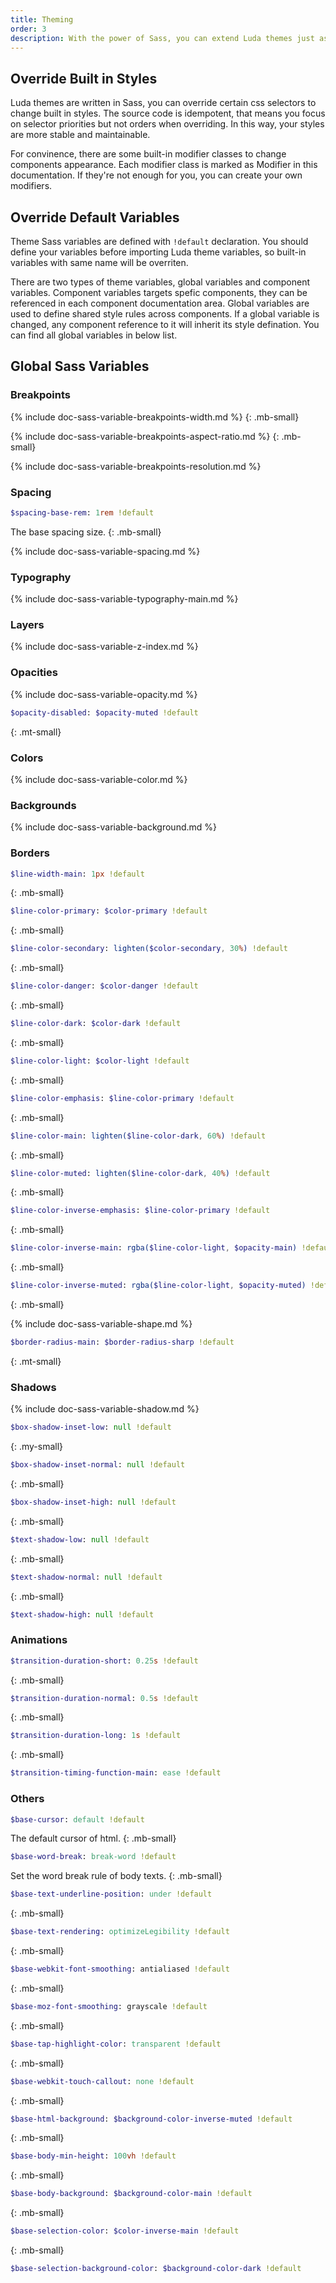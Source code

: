 ```yaml
---
title: Theming
order: 3
description: With the power of Sass, you can extend Luda themes just as you wish.
---
```



## Override Built in Styles

Luda themes are written in Sass, you can override certain css selectors to change built in styles. The source code is idempotent, that means you focus on selector priorities but not orders when overriding. In this way, your styles are more stable and maintainable.

For convinence, there are some built-in modifier classes to change components appearance. Each modifier class is marked as <span class="badge-baseline bc-dark mr-tiny">Modifier</span> in this documentation. If they're not enough for you, you can create your own modifiers.



## Override Default Variables

Theme Sass variables are defined with `!default` declaration. You should define your variables before importing Luda theme variables, so built-in variables with same name will be overriten.

There are two types of theme variables, global variables and component variables. Component variables targets spefic components, they can be referenced in each component documentation area. Global variables are used to define shared style rules across components. If a global variable is changed, any component reference to it will inherit its style defination. You can find all global variables in below list.



## Global Sass Variables

### Breakpoints

{% include doc-sass-variable-breakpoints-width.md %}
{: .mb-small}

{% include doc-sass-variable-breakpoints-aspect-ratio.md %}
{: .mb-small}

{% include doc-sass-variable-breakpoints-resolution.md %}

### Spacing

``` sass
$spacing-base-rem: 1rem !default
```
The base spacing size.
{: .mb-small}

{% include doc-sass-variable-spacing.md %}

### Typography

{% include doc-sass-variable-typography-main.md %}


### Layers

{% include doc-sass-variable-z-index.md %}

### Opacities
{% include doc-sass-variable-opacity.md %}

``` sass
$opacity-disabled: $opacity-muted !default
```
{: .mt-small}

### Colors
{% include doc-sass-variable-color.md %}


### Backgrounds
{% include doc-sass-variable-background.md %}

### Borders

``` sass
$line-width-main: 1px !default
```
{: .mb-small}

``` sass
$line-color-primary: $color-primary !default
```
{: .mb-small}

``` sass
$line-color-secondary: lighten($color-secondary, 30%) !default
```
{: .mb-small}

``` sass
$line-color-danger: $color-danger !default
```
{: .mb-small}

``` sass
$line-color-dark: $color-dark !default
```
{: .mb-small}

``` sass
$line-color-light: $color-light !default
```
{: .mb-small}

``` sass
$line-color-emphasis: $line-color-primary !default
```
{: .mb-small}

``` sass
$line-color-main: lighten($line-color-dark, 60%) !default
```
{: .mb-small}

``` sass
$line-color-muted: lighten($line-color-dark, 40%) !default
```
{: .mb-small}

``` sass
$line-color-inverse-emphasis: $line-color-primary !default
```
{: .mb-small}

``` sass
$line-color-inverse-main: rgba($line-color-light, $opacity-main) !default
```
{: .mb-small}

``` sass
$line-color-inverse-muted: rgba($line-color-light, $opacity-muted) !default
```
{: .mb-small}

{% include doc-sass-variable-shape.md %}

``` sass
$border-radius-main: $border-radius-sharp !default
```
{: .mt-small}

### Shadows

{% include doc-sass-variable-shadow.md %}

``` sass
$box-shadow-inset-low: null !default
```
{: .my-small}

``` sass
$box-shadow-inset-normal: null !default
```
{: .mb-small}

``` sass
$box-shadow-inset-high: null !default
```
{: .mb-small}

``` sass
$text-shadow-low: null !default
```
{: .mb-small}

``` sass
$text-shadow-normal: null !default
```
{: .mb-small}

``` sass
$text-shadow-high: null !default
```

### Animations
``` sass
$transition-duration-short: 0.25s !default
```
{: .mb-small}

``` sass
$transition-duration-normal: 0.5s !default
```
{: .mb-small}

``` sass
$transition-duration-long: 1s !default
```
{: .mb-small}

``` sass
$transition-timing-function-main: ease !default
```

### Others

``` sass
$base-cursor: default !default
```
The default cursor of html.
{: .mb-small}

``` sass
$base-word-break: break-word !default
```
Set the word break rule of body texts.
{: .mb-small}

``` sass
$base-text-underline-position: under !default
```
{: .mb-small}

``` sass
$base-text-rendering: optimizeLegibility !default
```
{: .mb-small}

``` sass
$base-webkit-font-smoothing: antialiased !default
```
{: .mb-small}

``` sass
$base-moz-font-smoothing: grayscale !default
```
{: .mb-small}

``` sass
$base-tap-highlight-color: transparent !default
```
{: .mb-small}

``` sass
$base-webkit-touch-callout: none !default
```
{: .mb-small}

``` sass
$base-html-background: $background-color-inverse-muted !default
```
{: .mb-small}

``` sass
$base-body-min-height: 100vh !default
```
{: .mb-small}

``` sass
$base-body-background: $background-color-main !default
```
{: .mb-small}

``` sass
$base-selection-color: $color-inverse-main !default
```
{: .mb-small}

``` sass
$base-selection-background-color: $background-color-dark !default
```